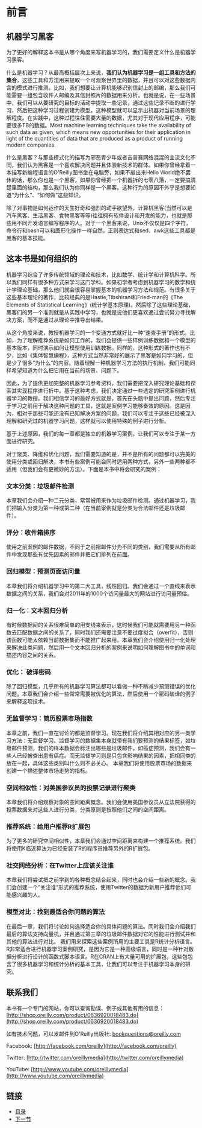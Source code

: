 前言
====================

## 机器学习黑客 ##
为了更好的解释这本书是从哪个角度来写机器学习的，我们需要定义什么是机器学习黑客。

什么是机器学习？从最高概括层次上来说，**我们认为机器学习是一组工具和方法的集合**，这些工具和方法用来提取一个可观察世界里的数据，并且可以对这些数据内含的模式进行推测。比如，我们想要让计算机能够识别信封上的邮编，那么我们可能需要一组包含收件人邮编及其信封照片的数据用来分析。也就是说，在一些场景中，我们可以从要研究的目标的活动中提取一些记录，通过这些记录不断的进行学习，然后把这种学习过程创建为模型，这种模型就可以显示出机器对当前场景的理解程度。在实践中，这种过程往往需要大量的数据，尤其对于现代应用程序，可能要很多TB的数据。Most machine learning techniques take the availability of such data as given, which means new opportunities for their application in light of the quantities of data that are produced as a product of running modern companies.

什么是黑客？与那些模式化的描写为邪恶青少年或者吉普赛网络混混的主流文化不同，我们认为黑客是一个喜欢解决问题并且体验新技术的群体。如果你曾经拿着一本描写新编程语言的O'Reilly图书坐在电脑旁，如果不敲出来Hello World绝不罢休的话，那么你也是一个黑客，如果你曾经把一个机器拆的七零八落，一定要搞清楚里面的结构，那么我们认为你同样是一个黑客。这种行为的原因不外乎是想要知道“为什么”、“如何做”这些知识。

除了对事物是如何运作的天生好奇和强烈的动手欲望外，计算机黑客(当然可以是汽车黑客、生活黑客、食物黑客等等)往往拥有软件设计和开发的能力，也就是那些用不同开发语言编写程序的人。对于一个黑客来说，Unix不仅仅是四个字符，命令行和bash可以和图形化操作一样自然，正则表达式和sed、awk这些工具都是黑客的基本技能。

## 这本书是如何组织的 ##
机器学习综合了许多传统领域的理论和技术，比如数学、统计学和计算机科学。所以我们同样有很多种方式来学习这门学科。如果初学者考虑到机器学习的数学和统计学理论基础，那么他们就会很容易掌握基本的机器学习方法和规范。有很多关于这些基本理论的著作，比较经典的是Hastie,Tibshirani和Fried-man的《The Elements of Statistical Learning》(统计学基本原理)。然后除了这些理论基础，黑客们的另一个准则就是从实践中学习，也就是说他们更喜欢通过尝试努力寻找解决方案，而不是通过从理论中推导出结果。

从这个角度来说，教授机器学习的一个变通方式就好比一种“速查手册”的形式。比如，为了理解推荐系统是如何工作的，我们会提供一些样例训练数据和一个模型的基本版本，同时演示如何让模型使用训练数据。同样的，这种形式的著作也有不少，比如《集体智慧编程》，这种方式当然非常好的展示了黑客是如何学习的，但是少了很多“为什么”的内容。随着理解一种机器学习方法的执行机制，我们可能同样希望知道为什么把它用在当前的场景、问题下。

因此，为了提供更加完整的机器学习参考资料，我们需要把深入研究理论基础和探索其实现程序进行折中。基于这种考虑，我们决定通过一些选定的研究案例进行机器学习的教授。我们相信学习的最好方式就是，首先在头脑中提出问题，然后专注于学习之前用于解决这种问题的工具，这就是案例学习能够奏效的原因。这是因为，相对于那些可能还没有已知解决方案的问题，我们可以专注于这些已经被深入理解和研究过的机器学习问题，这样就可以使用特殊的例子进行分析。

基于上述原因，我们的每一章都是独立的机器学习案例，让我们可以专注于某一方面进行研究。

对于聚类、降维和优化问题，我们需要知道的是，并不是所有的问题都可以完美的使用分类或回归解决，本书有些案例可能会同时适用两种方式，另外一些两种都不适用（但我们会有更微妙的方法）。下面是本书中将会研究的案例：

### 文本分类：垃圾邮件检测 ###
本章我们会介绍一种二元分类，常常被用来作为垃圾邮件检测。通过机器学习，我们把输入分类为第一种或第二种（在当前案例就是分类为合法邮件还是垃圾邮件）。

### 评分：收件箱排序 ###
使用之前案例的邮件数据，不同于之前把邮件分为不同的类别，我们需要从所有邮件中发现那些有优先因素的邮件并把它们排列在前面。

### 回归模型：预测页面访问量 ###
本章我们将介绍机器学习中的第二大工具，线性回归。我们会通过一个直线来表示数据之间的关系，我们会对2011年的1000个访问量最大的网站进行访问量预估。

### 归一化：文本回归分析 ###
有时候数据间的关系很难简单的用支线来表示，这时候我们可能就需要用另一种函数去匹配数据之间的关系了，同时我们还需要注意不要过度拟合（overfit），否则该函数可能太依赖当前数据集而不能推广起来用。本章我们会介绍使用归一化处理来解决此类问题，然后用一个文本回归分析的案例来说明如何理解图书中的单词和描述内容之间的关系。

### 优化： 破译密码 ###
除了回归模型，几乎所有的机器学习算法都可以看做一种不断减少预测错误的优化问题。本章我们会介绍一些常常需要被优化的算法，然后使用一个密码破译的例子来解释这项技术。

### 无监督学习：简历股票市场指数 ###
本章之前，我们一直在讨论的都是监督学习。现在我们将介绍其相对应的另一类学习方法：无监督学习。监督学习的数据集本身就带有我们要预测的结果标签，如垃圾邮件预测，我们的样本数据会标注出哪些是垃圾邮件，如癌症预测，我们会有一些人已经被查出患有癌症。而无监督学习则是只包含影响结果的因素，把相同类的放在一起，具体这些类别叫什么则不必关心。
本章我们将使用股票市场的数据来创建一个描述整体市场走势的指标。

### 空间相似性：对美国参议员的投票记录进行聚类 ###
本章我们将介绍观察对象的空间距离概念。我们会使用美国参议员从立法院获得的投票数据来对这些人进行分类，分类原则是按照他们之间的空间距离。

### 推荐系统：给用户推荐R扩展包 ###
为了更多的研究空间相似性，本章我们会通过空间距离来构建一个推荐系统。我们将使用K临近算法为已经安装了R的程序员推荐另外的R扩展包。

### 社交网络分析：在Twitter上应该关注谁 ###
本章我们将尝试把之前学到的各种概念结合起来，同时也会介绍一些新的概念。我们会创建一个“关注谁”形式的推荐系统，使用Twitter的数据为新用户推荐他们可能感兴趣的人。

### 模型对比：找到最适合你问题的算法 ###
在最后一章，我们将讨论如何选择适合你的具体问题的算法。同时我们会介绍我们最后的算法支持向量机，并且通过第三章的垃圾邮件数据对它的性能进行测试并和其他的算法进行对比。
我们用来探索这些案例所用的主要工具是R统计分析语言。R非常适合进行机器学习案例研究，是因为它是一种高级语言，同时是一种针对数据分析进行设计的函数式脚本语言。R在CRAN上有大量可用的扩展包，这些包包含了很多机器学习和统计分析的基本工具，让我们可以专注于机器学习本身的研究。


## 联系我们


本书有一个专门的网站，你可以查询勘误、例子或其他有用的信息：
[http://shop.oreilly.com/product/0636920018483.do](http://shop.oreilly.com/product/0636920018483.do)

如有技术问题，可以发邮件到O'Reilly出版社:
bookquestions@oreilly.com

Facebook: [http://facebook.com/oreilly](http://facebook.com/oreilly)

Twitter: [http://twitter.com/oreillymedia](http://twitter.com/oreillymedia)

YouTube: [http://www.youtube.com/oreillymedia](http://www.youtube.com/oreillymedia)

## 链接 ##
* [目录](<list.md>)
* [下一节](1.0.md)



